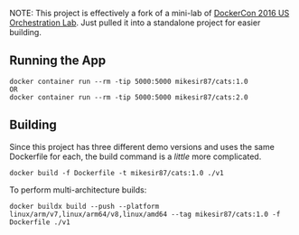 NOTE: This project is effectively a fork of a mini-lab of [DockerCon 2016 US Orchestration Lab](https://github.com/docker/dcus-hol-2016/tree/master/docker-orchestration).  Just pulled it into a standalone project for easier building.

## Running the App

```
docker container run --rm -tip 5000:5000 mikesir87/cats:1.0
OR
docker container run --rm -tip 5000:5000 mikesir87/cats:2.0
```

## Building

Since this project has three different demo versions and uses the same Dockerfile for each, the build command is a _little_ more complicated.

```
docker build -f Dockerfile -t mikesir87/cats:1.0 ./v1
```

To perform multi-architecture builds:

```
docker buildx build --push --platform linux/arm/v7,linux/arm64/v8,linux/amd64 --tag mikesir87/cats:1.0 -f Dockerfile ./v1
```
